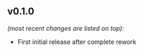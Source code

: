 ## v0.1.0

_(most recent changes are listed on top):_
- First initial release after complete rework

